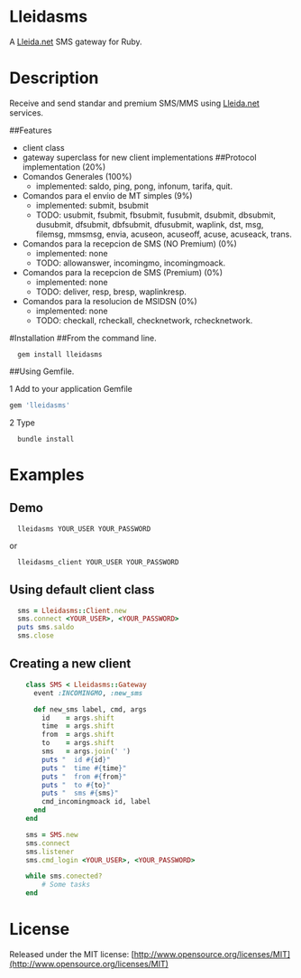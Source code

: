 ﻿# Lleidasms
A [Lleida.net](http://lleida.net/) SMS gateway for Ruby.

# Description
Receive and send standar and premium SMS/MMS using [Lleida.net](http://lleida.net/) services.

##Features
  - client class
  - gateway superclass for new client implementations
##Protocol implementation (20%)
  - Comandos Generales (100%)
  	* implemented: saldo, ping, pong, infonum, tarifa, quit.
  - Comandos para el envíıo de MT simples (9%)
  	* implemented: submit, bsubmit
  	* TODO: usubmit, fsubmit, fbsubmit, fusubmit, dsubmit, dbsubmit, dusubmit, dfsubmit, dbfsubmit, dfusubmit, waplink, dst, msg, filemsg, mmsmsg, envia, acuseon, acuseoff, acuse, acuseack, trans.
  - Comandos para la recepcion de SMS (NO Premium) (0%)
  	* implemented: none
  	* TODO: allowanswer, incomingmo, incomingmoack.
  - Comandos para la recepcion de SMS (Premium) (0%)
  	* implemented: none
  	* TODO: deliver, resp, bresp, waplinkresp.
  - Comandos para la resolucion de MSIDSN (0%)
  	* implemented: none
  	* TODO: checkall, rcheckall, checknetwork, rchecknetwork.

#Installation
##From the command line.

```shell
  gem install lleidasms
```

##Using Gemfile.

1 Add to your application Gemfile

```ruby
gem 'lleidasms'
```

2 Type

```shell
  bundle install
```

# Examples
## Demo
```shell
  lleidasms YOUR_USER YOUR_PASSWORD
```

or

```shell
  lleidasms_client YOUR_USER YOUR_PASSWORD
```

## Using default client class
```ruby
  sms = Lleidasms::Client.new
  sms.connect <YOUR_USER>, <YOUR_PASSWORD>
  puts sms.saldo
  sms.close
```

## Creating a new client
```ruby
	class SMS < Lleidasms::Gateway
	  event :INCOMINGMO, :new_sms

	  def new_sms label, cmd, args
	    id    = args.shift
	    time  = args.shift
	    from  = args.shift
	    to    = args.shift
	    sms   = args.join(' ')
	    puts "  id #{id}"
	    puts "  time #{time}"
	    puts "  from #{from}"
	    puts "  to #{to}"
	    puts "  sms #{sms}"
	    cmd_incomingmoack id, label
	  end
	end

	sms = SMS.new
	sms.connect
	sms.listener
	sms.cmd_login <YOUR_USER>, <YOUR_PASSWORD>

	while sms.conected?
		# Some tasks
	end
```

# License
Released under the MIT license: [http://www.opensource.org/licenses/MIT](http://www.opensource.org/licenses/MIT)

